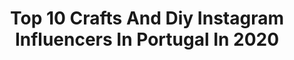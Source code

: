 ---
title: Top 10 Crafts And Diy Instagram Influencers In Portugal In 2020
description: >-
  Find top crafts and diy Instagram influencers in Portugal in 2020. Most popular hashtags: #staypositive #sintra #painting #positivity.
platform: Instagram
profiles:
  - username: "charleigh_the_pig"
    fullname: >-
      charleigh
    location: "Portugal"
    followers: 16903
    engagement: 238
    commentsToLikes: 0.015715
    id: ck8t2wgsw0y7o0j78sib2jzqs
    verified: false
    hashtags: "#cookies, #whatjusthappened, #relaxing, #morning"
  - username: "violetacorderosa"
    fullname: >-
      Joana Soares
    location: "Portugal"
    followers: 62083
    engagement: 144
    commentsToLikes: 0.019532
    id: ck0vyjyvb4dml0i19oavqc9c8
    verified: false
    hashtags: "#growing, #oliland, #violetacorderosa, #theonelinedrawcollection"
  - username: "taniamoreirarato"
    fullname: >-
      Tânia Moreira Rato
    location: "Portugal"
    followers: 5323
    engagement: 680
    commentsToLikes: 0.022860
    id: ckaor4y12lr1j0i78ptyhw2hp
    verified: false
    hashtags: "#summeriscoming, #ridefree, #girlswhoride, #motolove"
  - username: "eugenia_vscncls"
    fullname: >-
      Eugenia Vasconcelos
    location: "Portugal"
    followers: 28862
    engagement: 197
    commentsToLikes: 0.044456
    id: ck13aarqepgzt0i19qdqu31yu
    verified: false
    hashtags: "#cameo, #thisismypratt, #studioloubser, #newblack"
  - username: "mexiquer"
    fullname: >-
      SOFIA REIS | Mexiquer
    location: "Portugal"
    followers: 107651
    engagement: 252
    commentsToLikes: 0.176423
    id: ck14gqv2g6l7m0i19xmx7am8d
    verified: false
    hashtags: "#ceramic, #favoritedrink, #athome, #quarantinehome"
  - username: "madalenabrandao"
    fullname: >-
      𝑴𝒂𝒅𝒂𝒍𝒆𝒏𝒂 𝑩𝒓𝒂𝒏𝒅𝒂𝒐
    location: "Portugal"
    followers: 148251
    engagement: 231
    commentsToLikes: 0.033774
    id: ck5q6l4q5xt9n0i11yzz0yh22
    verified: true
    hashtags: "#cruzvermelha, #summervibes, #positivity, #daddy"
  - username: "hillarymedeiross"
    fullname: >-
      𝐇𝐢𝐥𝐥𝐚𝐫𝐲 𝐌𝐞𝐝𝐞𝐢𝐫𝐨𝐬
    location: "Portugal"
    followers: 7414
    engagement: 1058
    commentsToLikes: 0.146993
    id: ck9wdogh0givp0j78prjctzeb
    verified: false
    hashtags: "#tumblrgirl, #looksmina, #cachospoderosos, #itgirl"
  - username: "veddermandenis"
    fullname: >-
      Daniel Marques
    location: "Portugal"
    followers: 30605
    engagement: 756
    commentsToLikes: 0.025839
    id: ck8t43e5w5d9q0j78rh9o3ez0
    verified: false
    hashtags: "#nintendowiiu, #turn10studios, #supermariobros3, #diyconsole"
  - username: "bizevdeyokuz"
    fullname: >-
      Biz Evde Yokuz
    location: "Portugal"
    followers: 288162
    engagement: 348
    commentsToLikes: 0.012972
    id: ck0uao7fucm0x0i19b0bkb711
    verified: true
    hashtags: "#kayseri, #salda, #amazons, #rooftoptent"
  - username: "yellowood"
    fullname: >-
      Yellowood Fingerboards
    location: "Portugal"
    followers: 52510
    engagement: 843
    commentsToLikes: 0.019812
    id: ck0vvlo7wpo2g0i19d6t2miaj
    verified: false
    hashtags: "#rail, #limitededition, #secure, #truck"
---